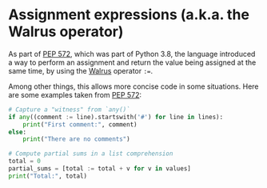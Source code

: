 # Assignment expressions (a.k.a. the Walrus operator)

As part of [PEP 572][00], which was part of Python 3.8, the language introduced
a way to perform an assignment and return the value being assigned at the same time,
by using the [Walrus][01] operator `:=`.

Among other things, this allows more concise code in some situations. Here are some
examples taken from [PEP 572][00]:

```python
# Capture a "witness" from `any()`
if any((comment := line).startswith('#') for line in lines):
    print("First comment:", comment)
else:
    print("There are no comments")
```

```python
# Compute partial sums in a list comprehension
total = 0
partial_sums = [total := total + v for v in values]
print("Total:", total)
```

[//]: # ( ------------------- references below this line ------------------- )

[00]: https://peps.python.org/pep-0572/
[01]: https://en.wikipedia.org/wiki/Walrus
